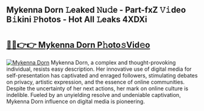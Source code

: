 ## Mykenna Dorn 𝙻eaked 𝙽u𝚍e - Part-fxZ 𝚅𝚒deo B𝚒kini 𝙿hotos - Hot All 𝙻eaks 4XDXi

# <h2><a href="http://ld3wlp.urlbe.top/?page=Mykenna+Dorn">🔗🔗👉👉 Mykenna Dorn P𝚑oto𝚜Vid𝚎o</a></h2>

[![Mykenna Dorn](https://i.imgur.com/eBuTRDB.gif)](http://ld3wlp.urlbe.top/?page=Mykenna+Dorn)
Mykenna Dorn, a complex and thought-provoking individual, resists easy description. Her innovative use of digital media for self-presentation has captivated and enraged followers, stimulating debates on privacy, artistic expression, and the essence of online communities. Despite the uncertainty of her next actions, her mark on online culture is indelible. Fueled by an unyielding resolve and undeniable captivation, Mykenna Dorn influence on digital media is pioneering.
